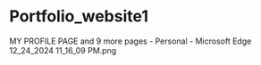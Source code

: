 # Portfolio_website1
MY PROFILE PAGE and 9 more pages - Personal - Microsoft​ Edge 12_24_2024 11_16_09 PM.png

